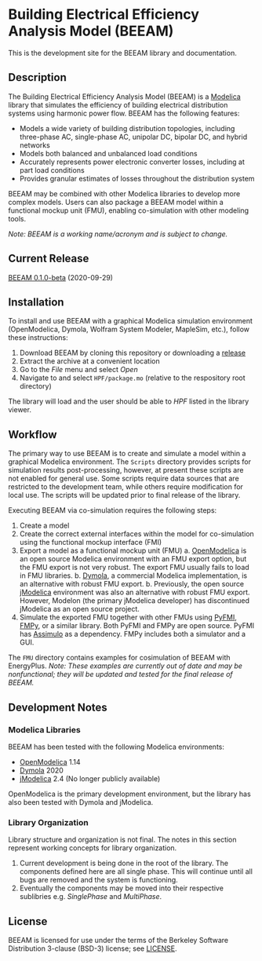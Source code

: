 Building Electrical Efficiency Analysis Model (BEEAM)
=====================================================

This is the development site for the BEEAM library and documentation.

Description
-----------

The Building Electrical Efficiency Analysis Model (BEEAM) is a [Modelica] library that simulates the efficiency of building electrical distribution systems using harmonic power flow. BEEAM has the following features:

- Models a wide variety of building distribution topologies, including three-phase AC, single-phase AC, unipolar DC, bipolar DC, and hybrid networks
- Models both balanced and unbalanced load conditions
- Accurately represents power electronic converter losses, including at part load conditions
- Provides granular estimates of losses throughout the distribution system

BEEAM may be combined with other Modelica libraries to develop more complex models. Users can also package a BEEAM model within a functional mockup unit (FMU), enabling co-simulation with other modeling tools.

*Note: BEEAM is a working name/acronym and is subject to change.*

[Modelica]: https://www.modelica.org/ "Modelica"

Current Release
---------------

[BEEAM 0.1.0-beta](https://github.com/NREL/DC-Design/releases/v0.1.0-beta/) (2020-09-29)

Installation
------------

To install and use BEEAM with a graphical Modelica simulation environment (OpenModelica, Dymola, Wolfram System Modeler, MapleSim, etc.), follow these instructions:

1. Download BEEAM by cloning this repository or downloading a [release](https://github.com/NREL/DC-Design/releases/)
2. Extract the archive at a convenient location
3. Go to the *File* menu and select *Open*
4. Navigate to and select `HPF/package.mo` (relative to the respository root directory)

The library will load and the user should be able to *HPF* listed in the library viewer.

Workflow
--------

The primary way to use BEEAM is to create and simulate a model within a graphical Modelica environment. The `Scripts` directory provides scripts for simulation results post-processing, however, at present these scripts are not enabled for general use. Some scripts require data sources that are restricted to the development team, while others require modification for local use. The scripts will be updated prior to final release of the library. 

Executing BEEAM via co-simulation requires the following steps:

1. Create a model
2. Create the correct external interfaces within the model for co-simulation using the functional mockup interface (FMI)
3. Export a model as a functional mockup unit (FMU)
   a. [OpenModelica] is an open source Modelica environment with an FMU export option, but the FMU export is not very robust. The export FMU usually fails to load in FMU libraries.
   b. [Dymola], a commercial Modelica implementation, is an alternative with robust FMU export.
   b. Previously, the open source [jModelica] environment was also an alternative with robust FMU export. However, Modelon (the primary jModelica developer) has discontinued jModelica as an open source project.
4. Simulate the exported FMU together with other FMUs using [PyFMI], [FMPy], or a similar library. Both PyFMI and FMPy are open source. PyFMI has [Assimulo] as a dependency. FMPy includes both a simulator and a GUI.

[OpenModelica]: https://www.openmodelica.org/
[Dymola]: https://www.3ds.com/products-services/catia/products/dymola/
[jModelica]: https://jmodelica.org/
[PyFMI]: https://github.com/modelon-community/PyFMI
[Assimulo]: https://github.com/modelon-community/Assimulo
[FMPy]: https://github.com/CATIA-Systems/FMPy

The `FMU` directory contains examples for cosimulation of BEEAM with EnergyPlus. *Note: These examples are currently out of date and may be nonfunctional; they will be updated and tested for the final release of BEEAM.*

Development Notes
-----------------

### Modelica Libraries ###

BEEAM has been tested with the following Modelica environments:

- [OpenModelica] 1.14
- [Dymola] 2020
- [jModelica] 2.4 (No longer publicly available)

OpenModelica is the primary development environment, but the library has also been tested with Dymola and jModelica.

### Library Organization ###

Library structure and organization is not final. The notes in this section represent working concepts for library organization.

1. Current development is being done in the root of the library. The components defined here are all single phase. This will continue until all bugs are removed and the system is functioning.
2. Eventually the components may be moved into their respective sublibries e.g. *SinglePhase* and *MultiPhase*.

License
-------

BEEAM is licensed for use under the terms of the Berkeley Software Distribution 3-clause (BSD-3) license; see [LICENSE](LICENSE.md).

